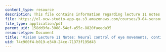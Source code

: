 ```yaml
---
content_type: resource
description: This file contains information regarding lecture 11 notes.
file: https://ol-ocw-studio-app-qa.s3.amazonaws.com/courses/9-04-sensory-systems-fall-2013/74c900f4b019e34024ce71373f195d43_MIT9_04F13_Vis11.pdf
file_type: application/pdf
parent_uid: 158dd9fa-3088-54ef-a55c-8820faeeda35
resourcetype: Document
title: 'Vision Lecture 11 Notes: Neural control of eye movements, continued'
uid: 74c900f4-b019-e340-24ce-71373f195d43
---
```

